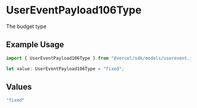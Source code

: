 # UserEventPayload106Type

The budget type

## Example Usage

```typescript
import { UserEventPayload106Type } from "@vercel/sdk/models/userevent.js";

let value: UserEventPayload106Type = "fixed";
```

## Values

```typescript
"fixed"
```